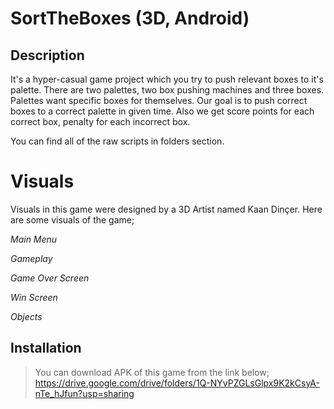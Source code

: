 # SortTheBoxes (3D, Android)
## Description
It's a hyper-casual game project which you try to push relevant boxes to it's palette. There are two palettes, two box pushing machines and three boxes. Palettes want specific boxes for themselves. Our goal is to push correct boxes to a correct palette in given time. Also we get score points for each correct box, penalty for each incorrect box.

You can find all of the raw scripts in folders section.
# Visuals
Visuals in this game were designed by a 3D Artist named Kaan Dinçer.
Here are some visuals of the game;

![]()\
*Main Menu*

![]()\
*Gameplay*

![]()\
*Game Over Screen*

![]()\
*Win Screen*

![]()\
*Objects*

## Installation
>You can download APK of this game from the link below;\
><https://drive.google.com/drive/folders/1Q-NYvPZGLsGlpx9K2kCsyA-nTe_hJfun?usp=sharing>
